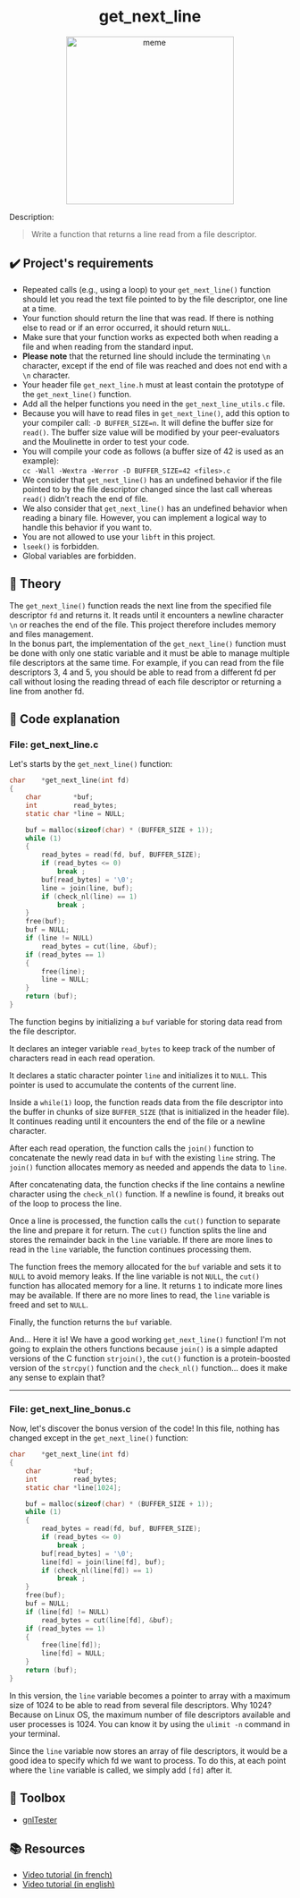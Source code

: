 <div align="center">

<h1>get_next_line</h1>

<a href="https://imgflip.com/i/7tasl3"><img src="https://i.imgflip.com/7tasl3.jpg" width="300px" title="meme"/></a>

</div>

<p>Description:</p>

> Write a function that returns a line read from a file descriptor.

<h2>✔️ Project's requirements</h2>

- Repeated calls (e.g., using a loop) to your `get_next_line()` function should let
you read the text file pointed to by the file descriptor, one line at a time.
- Your function should return the line that was read. If there is nothing else to read or if an error occurred, it should return `NULL`.
- Make sure that your function works as expected both when reading a file and when
reading from the standard input.
- **Please note** that the returned line should include the terminating `\n` character,
except if the end of file was reached and does not end with a `\n` character.
- Your header file `get_next_line.h` must at least contain the prototype of the
`get_next_line()` function.
- Add all the helper functions you need in the `get_next_line_utils.c` file.
- Because you will have to read files in `get_next_line()`, add this option to your compiler call: `-D BUFFER_SIZE=n`. It will define the buffer size for `read()`. The buffer size value will be modified by your peer-evaluators and the Moulinette in order to test your code.
- You will compile your code as follows (a buffer size of 42 is used as an example): <br>`cc -Wall -Wextra -Werror -D BUFFER_SIZE=42 <files>.c`
- We consider that `get_next_line()` has an undefined behavior if the file pointed to by the file descriptor changed since the last call whereas `read()` didn’t reach the end of file.
- We also consider that `get_next_line()` has an undefined behavior when reading a binary file. However, you can implement a logical way to handle this behavior if you want to.
- You are not allowed to use your `libft` in this project.
- `lseek()` is forbidden.
- Global variables are forbidden.

<h2>🧬 Theory</h2>

The `get_next_line()` function reads the next line from the specified file descriptor `fd` and returns it. It reads until it encounters a newline character `\n` or reaches the end of the file. This project therefore includes memory and files management. <br>
In the bonus part, the implementation of the `get_next_line()` function must be done with only one static variable and it must be able to manage multiple file descriptors at the same time.
For example, if you can read from the file descriptors 3, 4 and 5, you should be able to read from a different fd per call without losing the reading thread of each file descriptor or returning a line from another fd.

<h2>📝 Code explanation</h2>

<h3>File: get_next_line.c</h3>

Let's starts by the `get_next_line()` function:

```C
char	*get_next_line(int fd)
{
	char		*buf;
	int			read_bytes;
	static char	*line = NULL;

	buf = malloc(sizeof(char) * (BUFFER_SIZE + 1));
	while (1)
	{
		read_bytes = read(fd, buf, BUFFER_SIZE);
		if (read_bytes <= 0)
			break ;
		buf[read_bytes] = '\0';
		line = join(line, buf);
		if (check_nl(line) == 1)
			break ;
	}
	free(buf);
	buf = NULL;
	if (line != NULL)
		read_bytes = cut(line, &buf);
	if (read_bytes == 1)
	{
		free(line);
		line = NULL;
	}
	return (buf);
}
```

The function begins by initializing a `buf` variable for storing data read from the file descriptor.

It declares an integer variable `read_bytes` to keep track of the number of characters read in each read operation.

It declares a static character pointer `line` and initializes it to `NULL`. This pointer is used to accumulate the contents of the current line.

Inside a `while(1)` loop, the function reads data from the file descriptor into the buffer in chunks of size `BUFFER_SIZE` (that is initialized in the header file). It continues reading until it encounters the end of the file or a newline character.

After each read operation, the function calls the `join()` function to concatenate the newly read data in `buf` with the existing `line` string.
The `join()` function allocates memory as needed and appends the data to `line`.

After concatenating data, the function checks if the line contains a newline character using the `check_nl()` function. If a newline is found, it breaks out of the loop to process the line.

Once a line is processed, the function calls the `cut()` function to separate the line and prepare it for return.
The `cut()` function splits the line and stores the remainder back in the `line` variable.
If there are more lines to read in the `line` variable, the function continues processing them.

The function frees the memory allocated for the `buf` variable and sets it to `NULL` to avoid memory leaks.
If the line variable is not `NULL`, the `cut()` function has allocated memory for a line. It returns `1` to indicate more lines may be available.
If there are no more lines to read, the `line` variable is freed and set to `NULL`.

Finally, the function returns the `buf` variable.

And... Here it is! We have a good working `get_next_line()` function! I'm not going to explain the others functions because `join()` is a simple adapted versions of the C function `strjoin()`, the `cut()` function is a protein-boosted version of the `strcpy()` function and the `check_nl()` function... does it make any sense to explain that?

---

<h3>File: get_next_line_bonus.c</h3>

Now, let's discover the bonus version of the code! In this file, nothing has changed except in the `get_next_line()` function:

```C
char	*get_next_line(int fd)
{
	char		*buf;
	int			read_bytes;
	static char	*line[1024];

	buf = malloc(sizeof(char) * (BUFFER_SIZE + 1));
	while (1)
	{
		read_bytes = read(fd, buf, BUFFER_SIZE);
		if (read_bytes <= 0)
			break ;
		buf[read_bytes] = '\0';
		line[fd] = join(line[fd], buf);
		if (check_nl(line[fd]) == 1)
			break ;
	}
	free(buf);
	buf = NULL;
	if (line[fd] != NULL)
		read_bytes = cut(line[fd], &buf);
	if (read_bytes == 1)
	{
		free(line[fd]);
		line[fd] = NULL;
	}
	return (buf);
}
```

In this version, the `line` variable becomes a pointer to array with a maximum size of 1024 to be able to read from several file descriptors. Why 1024? Because on Linux OS, the maximum number of file descriptors available and user processes is 1024. You can know it by using the `ulimit -n` command in your terminal.

Since the `line` variable now stores an array of file descriptors, it would be a good idea to specify which fd we want to process. To do this, at each point where the `line` variable is called, we simply add `[fd]` after it.

<h2>🧰 Toolbox</h2>

- [gnlTester](https://github.com/Tripouille/gnlTester)

<h2>📚 Resources</h2>

- [Video tutorial (in french)](https://www.youtube.com/watch?v=-Mt2FdJjVno)
- [Video tutorial (in english)](https://www.youtube.com/watch?v=8E9siq7apUU)
